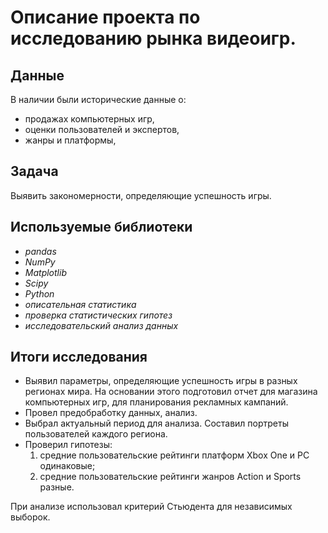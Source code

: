 # Описание проекта по исследованию рынка видеоигр.


## Данные

В наличии были исторические данные о:
* продажах компьютерных игр,
* оценки пользователей и экспертов,
* жанры и платформы, 

## Задача

Выявить закономерности, определяющие успешность игры.

## Используемые библиотеки
* *pandas*
* *NumPy*
* *Matplotlib*
* *Scipy*
* *Python*
* *описательная статистика*
* *проверка статистических гипотез*
* *исследовательский анализ данных*

## Итоги исследования
* Выявил параметры, определяющие успешность игры в разных регионах мира. На
основании этого подготовил отчет для магазина компьютерных игр, для планирования
рекламных кампаний. 
* Провел предобработку данных, анализ.
* Выбрал актуальный период для анализа. Составил портреты пользователей каждого региона.
* Проверил гипотезы:
    1. средние пользовательские рейтинги платформ Xbox One и PC одинаковые;
    2. средние пользовательские рейтинги жанров Action и Sports разные.
       
При анализе использовал критерий Стьюдента для независимых выборок.
